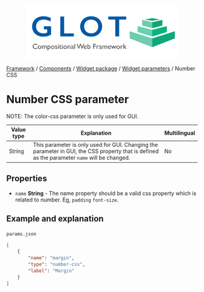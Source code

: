 <p align="center">
  <img src="../../assets/glot_logo_new.svg" width="400px" alt="glot: compositional web framework">
</p>

[Framework](../framework.md) / [Components](../components.md) / [Widget package](widget-packages.md) / [Widget parameters](widget-parameters.md) / Number CSS

# Number CSS parameter

NOTE: The color-css parameter is only used for GUI.

| Value type | Explanation                                                                                                                                   | Multilingual |
| ---------- | --------------------------------------------------------------------------------------------------------------------------------------------- | ------------ |
| String     | This parameter is only used for GUI. Changing the parameter in GUI, the CSS property that is defined as the parameter `name` will be changed. | No           |

## Properties

-   `name` **String** - The name property should be a valid css property which is related to number. Eg, `padding` `font-size`.

## Example and explanation

`params.json`

```json
[
    {
        "name": "margin",
        "type": "number-css",
        "label": "Margin"
    }
]
```
